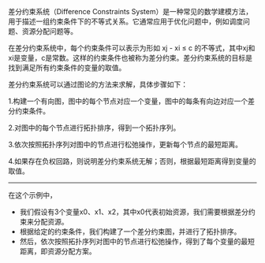 差分约束系统（Difference Constraints System）是一种常见的数学建模方法，用于描述一组约束条件下的不等式关系。它通常应用于优化问题中，例如调度问题、资源分配问题等。

在差分约束系统中，每个约束条件可以表示为形如 xj - xi ≤ c 的不等式，其中xj和xi是变量，c是常数。这样的约束条件也被称为差分约束。差分约束系统的目标是找到满足所有约束条件的变量的取值。

差分约束系统可以通过图论的方法来求解，具体步骤如下：

1.构建一个有向图，图中的每个节点对应一个变量，图中的每条有向边对应一个差分约束条件。

2.对图中的每个节点进行拓扑排序，得到一个拓扑序列。

3.依次按照拓扑序列对图中的节点进行松弛操作，更新每个节点的最短距离。

4.如果存在负权回路，则说明差分约束系统无解；否则，根据最短距离得到变量的取值。

---
在这个示例中，
- 我们假设有3个变量x0、x1、x2，其中x0代表初始资源，我们需要根据差分约束来分配资源。
- 根据给定的约束条件，我们构建了一个差分约束图，并进行了拓扑排序。
- 然后，依次按照拓扑序列对图中的节点进行松弛操作，得到了每个变量的最短距离，即资源分配方案。





